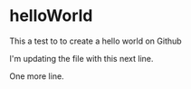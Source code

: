# helloWorld
This a test to to create a hello world on Github

I'm updating the file with this next line.

One more line.
